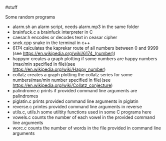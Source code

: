 #stuff 

Some random programs

* alarm.sh an alarm script, needs alarm.mp3 in the same folder
* brainfuck.c a brainfuck interpreter in C
* caesar.h encodes or decodes text in ceasar cipher
* snek.cpp snake in the terminal in c++
* 6174 calculates the kaprekar route of all numbers between 0 and 9999 (see https://en.wikipedia.org/wiki/6174_(number))
* happynr creates a graph plotting if some numbers are happy numbers (max/min specified in file)(see https://en.wikipedia.org/wiki/Happy_number)
* collatz creates a graph plotting the collatz series for some numbers(max/min number specified in file)(see https://en.wikipedia.org/wiki/Collatz_conjecture) 
* palindrome.c prints if provided command line arguments are palindromes
* piglatin.c prints provided command line arguments in piglatin
* reverse.c printes provided command line arguments in reverse 
* utils.c, utils.h some utiltity functions used in some C programs here
* vowels.c counts the number of each vowel in the provided command line arguments
* worc.c counts the number of words in the file provided in command line arguments 
